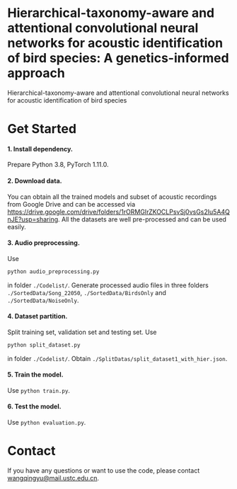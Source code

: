 # Hierarchical-taxonomy-aware and attentional convolutional neural networks for acoustic identification of bird species: A genetics-informed approach
Hierarchical-taxonomy-aware and attentional convolutional neural networks for acoustic identification of bird species

# Get Started
#### 1. Install dependency.
Prepare Python 3.8, PyTorch 1.11.0.
#### 2. Download data. 
You can obtain all the trained models and subset of acoustic recordings from Google Drive and can be accessed via https://drive.google.com/drive/folders/1rORMGIrZKOCLPsvSj0vsGs2Iu5A4QnJE?usp=sharing. All the datasets are well pre-processed and can be used easily.
#### 3. Audio preprocessing. 
Use
```python
python audio_preprocessing.py
```
in folder `./Codelist/`. Generate processed audio files in three folders `./SortedData/Song_22050`, `./SortedData/BirdsOnly` and `./SortedData/NoiseOnly`.
#### 4. Dataset partition.
Split training set, validation set and testing set. Use 
```python
python split_dataset.py
```
in folder `./Codelist/`. Obtain `./SplitDatas/split_dataset1_with_hier.json`.
#### 5. Train the model. 
Use `python train.py`. 
#### 6. Test the model. 
Use `python evaluation.py`.
   
# Contact
If you have any questions or want to use the code, please contact wangqingyu@mail.ustc.edu.cn.
